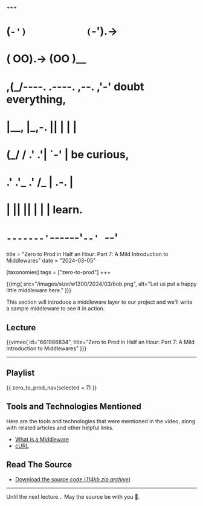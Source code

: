 +++
#   (`-')           (`-').->
#   ( OO).->        (OO )__
# ,(_/----. .----. ,--. ,'-' doubt everything,
# |__,    |\_,-.  ||  | |  |
#  (_/   /    .' .'|  `-'  | be curious,
#  .'  .'_  .'  /_ |  .-.  |
# |       ||      ||  | |  | learn.
# `-------'`------'`--' `--'

title = "Zero to Prod in Half an Hour: Part 7: A Mild Introduction to Middlewares"
date = "2024-03-05"

[taxonomies]
tags = ["zero-to-prod"]
+++  

{{img(
  src="/images/size/w1200/2024/03/bob.png",
  alt="Let us put a happy little middleware here."
)}}

This section will introduce a middleware layer to our project and we'll write a 
sample middleware to see it in action.

## Lecture

{{vimeo(
  id="661986834", 
  title="Zero to Prod in Half an Hour: Part 7: 
    A Mild Introduction to Middlewares"
)}}

--------

## Playlist

{{ zero_to_prod_nav(selected = 7) }}

## Tools and Technologies Mentioned

Here are the tools and technologies that were mentioned in the video, along 
with related articles and other helpful links.

* [What is a Middleware][middleware]
* [cURL][curl]

[middleware]: https://developer.mozilla.org/en-US/docs/Glossary/Middleware
[curl]: https://curl.se/

## Read The Source

* [Download the source code (*114kb zip archive*)][souce]

[souce]: https://assets.zerotohero.dev/zero-to-prod-in-30/zero-to-prod-in-30.zip

------------

Until the next lecture... May the source be with you 🦄.
